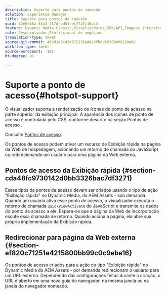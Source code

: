 ```yaml
---
description: Suporte para pontos de conexão
solution: Experience Manager
title: Suporte para pontos de conexão
uuid: 62e0e55a-55a3-417d-ad51-ec77a7c16ac3
feature: Dynamic Media Classic,Visualizadores,SDK/API,Imagens interativas
role: Desenvolvedor,Profissional de negócios
translation-type: tm+mt
source-git-commit: 469d1a5c43a972116a8a2efb0de5708800130a99
workflow-type: tm+mt
source-wordcount: '195'
ht-degree: 0%

---
```



# Suporte a ponto de acesso{#hotspot-support}

O visualizador suporta a renderização de ícones de ponto de acesso na parte superior da exibição principal. A aparência dos ícones de ponto de acesso é controlada pelo CSS, conforme descrito na seção Pontos de acesso .

Consulte [Pontos de acesso](../../c-html5-aem-asset-viewers/c-html5-aem-interactive-images/c-html5-aem-interactive-image-customizingviewer/r-html5-aem-int-image-customize-hotspots.md#reference-2ac3cc414ef2467390bf53145f1d8d74).

Os pontos de acesso podem ativar um recurso de Exibição rápida na página da Web de hospedagem, acionando um retorno de chamada do JavaScript ou redirecionando um usuário para uma página da Web externa.

## Pontos de acesso da Exibição rápida {#section-cda48fc9730142d0bb3326bac7df3271}

Esses tipos de pontos de acesso devem ser criados usando o tipo de ação &quot;Exibição rápida&quot; no Dynamic Media, do AEM Assets - sob demanda. Quando um usuário ativa esse ponto de acesso, o visualizador executa o retorno de chamada `quickViewActivate` do JavaScript e transmite os dados do ponto de acesso a ele. Espera-se que a página da Web de incorporação escute essa chamada de retorno. Quando aciona a página, ela abre sua própria implementação da Exibição rápida.

## Redirecionar para página da Web externa {#section-ef820c71251e4215800bb99c0c9ebe16}

Os pontos de acesso criados para a ação do tipo &quot;Exibição rápida&quot; no Dynamic Media do AEM Assets - por demanda redirecionam o usuário para um URL externo. Dependendo das configurações feitas durante a criação, o URL é aberto em uma nova guia do navegador, na mesma janela ou na janela do navegador nomeado.
